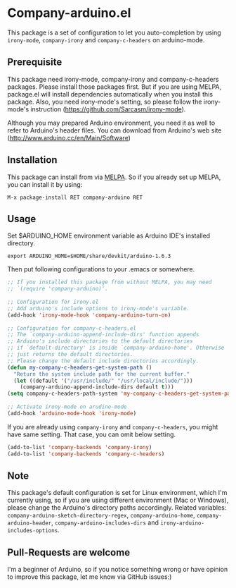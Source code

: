 # Company-arduino.el
This package is a set of configuration to let you auto-completion
by using `irony-mode`, `company-irony` and `company-c-headers` on arduino-mode.

## Prerequisite
This package need irony-mode, company-irony and company-c-headers
packages. Please install those packages first. But if you are using
MELPA, package.el will install dependencies automatically when you install
this package. Also, you need irony-mode's setting, so please follow
the irony-mode's instruction (https://github.com/Sarcasm/irony-mode).

Although you may prepared Arduino environment, you need it as well to
refer to Arduino's header files. You can download from Arduino's web site
(http://www.arduino.cc/en/Main/Software)

## Installation
This package can install from via [MELPA](http://melpa.org/#/).
So if you already set up MELPA, you can install it by using:

`M-x package-install RET company-arduino RET`

## Usage
Set $ARDUINO_HOME environment variable as Arduino IDE's installed directory.  

    export ARDUINO_HOME=$HOME/share/devkit/arduino-1.6.3

Then put following configurations to your .emacs or somewhere.

```lisp
;; If you installed this package from without MELPA, you may need
;; `(require 'company-arduino)'.
  
;; Configuration for irony.el
;; Add arduino's include options to irony-mode's variable.
(add-hook 'irony-mode-hook 'company-arduino-turn-on)
  
;; Configuration for company-c-headers.el
;; The `company-arduino-append-include-dirs' function appends
;; Arduino's include directories to the default directories
;; if `default-directory' is inside `company-arduino-home'. Otherwise
;; just returns the default directories.
;; Please change the default include directories accordingly.
(defun my-company-c-headers-get-system-path ()
  "Return the system include path for the current buffer."
  (let ((default '("/usr/include/" "/usr/local/include/")))
    (company-arduino-append-include-dirs default t)))
(setq company-c-headers-path-system 'my-company-c-headers-get-system-path)
  
;; Activate irony-mode on arudino-mode
(add-hook 'arduino-mode-hook 'irony-mode)
```

If you are already using `company-irony` and `company-c-headers`,
you might have same setting. That case, you can omit below setting.

```lisp
(add-to-list 'company-backends 'company-irony)
(add-to-list 'company-backends 'company-c-headers)
```

## Note
This package's default configuration is set for Linux environment,
which I'm currently using, so if you are using different
environment (Mac or Windows), please change the Arduino's directory paths accordingly.
Related variables: `company-arduino-sketch-directory-regex`, `company-arduino-home`,
`company-arduino-header`, `company-arduino-includes-dirs` and `irony-arduino-includes-options`.

## Pull-Requests are welcome
I'm a beginner of Arduino, so if you notice something wrong or have
opinion to improve this package, let me know via GitHub issues:)
